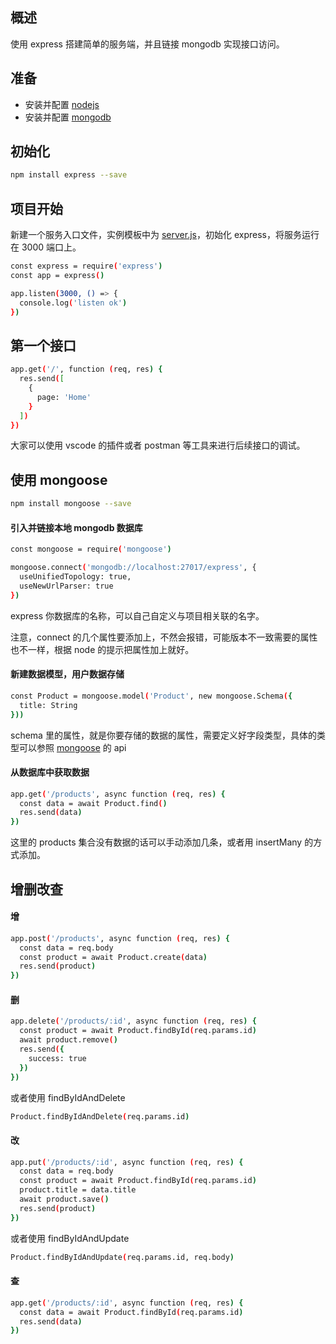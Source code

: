 ## 概述

使用 express 搭建简单的服务端，并且链接 mongodb 实现接口访问。

## 准备

- 安装并配置 [nodejs](https://nodejs.org/zh-cn/)
- 安装并配置 [mongodb](https://www.mongodb.org)

## 初始化

```bash
npm install express --save
```

## 项目开始

新建一个服务入口文件，实例模板中为 [server.js](./server.js)，初始化 express，将服务运行在 3000 端口上。

```bash
const express = require('express')
const app = express()

app.listen(3000, () => {
  console.log('listen ok')
})
```

## 第一个接口

```bash
app.get('/', function (req, res) {
  res.send([
    {
      page: 'Home'
    }
  ])
})
```

大家可以使用 vscode 的插件或者 postman 等工具来进行后续接口的调试。

## 使用 mongoose

```bash
npm install mongoose --save
```

#### 引入并链接本地 mongodb 数据库

```bash
const mongoose = require('mongoose')

mongoose.connect('mongodb://localhost:27017/express', {
  useUnifiedTopology: true,
  useNewUrlParser: true
})

```

express 你数据库的名称，可以自己自定义与项目相关联的名字。

注意，connect 的几个属性要添加上，不然会报错，可能版本不一致需要的属性也不一样，根据 node 的提示把属性加上就好。

#### 新建数据模型，用户数据存储

```bash
const Product = mongoose.model('Product', new mongoose.Schema({
  title: String
}))
```

schema 里的属性，就是你要存储的数据的属性，需要定义好字段类型，具体的类型可以参照 [mongoose](https://mongoosejs.com/docs/schematypes.html) 的 api

#### 从数据库中获取数据

```bash
app.get('/products', async function (req, res) {
  const data = await Product.find()
  res.send(data)
})
```

这里的 products 集合没有数据的话可以手动添加几条，或者用 insertMany 的方式添加。

## 增删改查

#### 增

```bash
app.post('/products', async function (req, res) {
  const data = req.body
  const product = await Product.create(data)
  res.send(product)
})
```

#### 删

```bash
app.delete('/products/:id', async function (req, res) {
  const product = await Product.findById(req.params.id)
  await product.remove()
  res.send({
    success: true
  })
})
```

或者使用 findByIdAndDelete

```bash
Product.findByIdAndDelete(req.params.id)
```

#### 改

```bash
app.put('/products/:id', async function (req, res) {
  const data = req.body
  const product = await Product.findById(req.params.id)
  product.title = data.title
  await product.save()
  res.send(product)
})
```

或者使用 findByIdAndUpdate

```bash
Product.findByIdAndUpdate(req.params.id, req.body)
```

#### 查

```bash
app.get('/products/:id', async function (req, res) {
  const data = await Product.findById(req.params.id)
  res.send(data)
})
```

